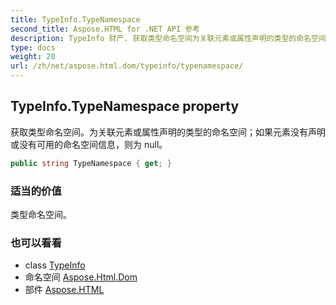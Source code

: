 ```yaml
---
title: TypeInfo.TypeNamespace
second_title: Aspose.HTML for .NET API 参考
description: TypeInfo 财产. 获取类型命名空间为关联元素或属性声明的类型的命名空间如果元素没有声明或没有可用的命名空间信息则为 null
type: docs
weight: 20
url: /zh/net/aspose.html.dom/typeinfo/typenamespace/
---
```

## TypeInfo.TypeNamespace property

获取类型命名空间。为关联元素或属性声明的类型的命名空间；如果元素没有声明或没有可用的命名空间信息，则为 null。

```csharp
public string TypeNamespace { get; }
```

### 适当的价值

类型命名空间。

### 也可以看看

* class [TypeInfo](../)
* 命名空间 [Aspose.Html.Dom](../../typeinfo/)
* 部件 [Aspose.HTML](../../../)


